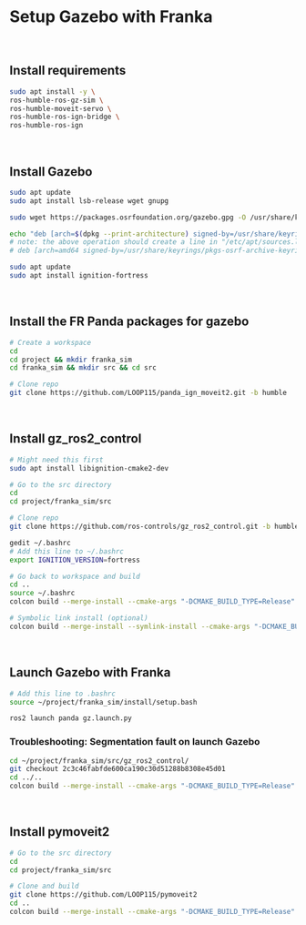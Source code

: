 # Setup Gazebo with Franka

<br>

## Install requirements

```bash
sudo apt install -y \
ros-humble-ros-gz-sim \
ros-humble-moveit-servo \
ros-humble-ros-ign-bridge \
ros-humble-ros-ign
```

<br>

## Install Gazebo

```bash
sudo apt update
sudo apt install lsb-release wget gnupg

sudo wget https://packages.osrfoundation.org/gazebo.gpg -O /usr/share/keyrings/pkgs-osrf-archive-keyring.gpg

echo "deb [arch=$(dpkg --print-architecture) signed-by=/usr/share/keyrings/pkgs-osrf-archive-keyring.gpg] [http://packages.osrfoundation.org/gazebo/ubuntu-stable](http://packages.osrfoundation.org/gazebo/ubuntu-stable) $(lsb_release -cs) main" | sudo tee /etc/apt/sources.list.d/gazebo-stable.list > /dev/null
# note: the above operation should create a line in "/etc/apt/sources.list.d/gazebo-stable.list" and should look something like this (will vary according to computer architecture & the version of Ubuntu):
# deb [arch=amd64 signed-by=/usr/share/keyrings/pkgs-osrf-archive-keyring.gpg] http://packages.osrfoundation.org/gazebo/ubuntu-stable jammy main

sudo apt update
sudo apt install ignition-fortress
```

<br>

## Install the FR Panda packages for gazebo

```bash
# Create a workspace
cd
cd project && mkdir franka_sim
cd franka_sim && mkdir src && cd src
```

```bash
# Clone repo
git clone https://github.com/LOOP115/panda_ign_moveit2.git -b humble
```

<br>

## Install gz_ros2_control

```bash
# Might need this first
sudo apt install libignition-cmake2-dev
```

```bash
# Go to the src directory
cd
cd project/franka_sim/src

# Clone repo
git clone https://github.com/ros-controls/gz_ros2_control.git -b humble
```

```bash
gedit ~/.bashrc
# Add this line to ~/.bashrc
export IGNITION_VERSION=fortress
```

```bash
# Go back to workspace and build
cd ..
source ~/.bashrc
colcon build --merge-install --cmake-args "-DCMAKE_BUILD_TYPE=Release"
```

```bash
# Symbolic link install (optional)
colcon build --merge-install --symlink-install --cmake-args "-DCMAKE_BUILD_TYPE=Release"
```

<br>

## Launch Gazebo with Franka

```bash
# Add this line to .bashrc
source ~/project/franka_sim/install/setup.bash
```

```bash
ros2 launch panda gz.launch.py
```

### Troubleshooting: Segmentation fault on launch Gazebo

```bash
cd ~/project/franka_sim/src/gz_ros2_control/
git checkout 2c3c46fabfde600ca190c30d51288b8308e45d01
cd ../..
colcon build --merge-install --cmake-args "-DCMAKE_BUILD_TYPE=Release"
```

<br>

## Install pymoveit2

```bash
# Go to the src directory
cd
cd project/franka_sim/src
```

```bash
# Clone and build
git clone https://github.com/LOOP115/pymoveit2
cd ..
colcon build --merge-install --cmake-args "-DCMAKE_BUILD_TYPE=Release"
```

